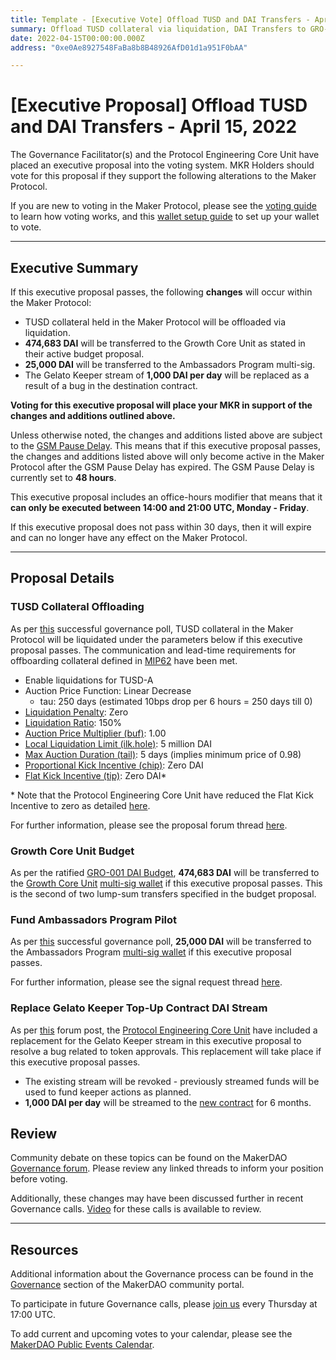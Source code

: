 ```yaml
---
title: Template - [Executive Vote] Offload TUSD and DAI Transfers - April 15, 2022
summary: Offload TUSD collateral via liquidation, DAI Transfers to GRO-001, Ambassadors Program, Gelato Keepers.
date: 2022-04-15T00:00:00.000Z
address: "0xe0Ae8927548FaBa8b8B48926AfD01d1a951F0bAA"

---
```

# [Executive Proposal] Offload TUSD and DAI Transfers - April 15, 2022

The Governance Facilitator(s) and the Protocol Engineering Core Unit have placed an executive proposal into the voting system. MKR Holders should vote for this proposal if they support the following alterations to the Maker Protocol.

If you are new to voting in the Maker Protocol, please see the [voting guide](https://community-development.makerdao.com/en/learn/governance/how-voting-works/) to learn how voting works, and this [wallet setup guide](https://community-development.makerdao.com/en/learn/governance/voting-setup/) to set up your wallet to vote.

---

## Executive Summary

If this executive proposal passes, the following **changes** will occur within the Maker Protocol:
- TUSD collateral held in the Maker Protocol will be offloaded via liquidation.
- **474,683 DAI** will be transferred to the Growth Core Unit as stated in their active budget proposal.
- **25,000 DAI** will be transferred to the Ambassadors Program multi-sig.
- The Gelato Keeper stream of **1,000 DAI per day** will be replaced as a result of a bug in the destination contract.

**Voting for this executive proposal will place your MKR in support of the changes and additions outlined above.**

Unless otherwise noted, the changes and additions listed above are subject to the [GSM Pause Delay](https://manual.makerdao.com/parameter-index/core/param-gsm-pause-delay). This means that if this executive proposal passes, the changes and additions listed above will only become active in the Maker Protocol after the GSM Pause Delay has expired. The GSM Pause Delay is currently set to **48 hours**.

This executive proposal includes an office-hours modifier that means that it **can only be executed between 14:00 and 21:00 UTC, Monday - Friday**.

If this executive proposal does not pass within 30 days, then it will expire and can no longer have any effect on the Maker Protocol.

---

## Proposal Details

### TUSD Collateral Offloading

As per [this](https://vote.makerdao.com/polling/QmVkRdjg#poll-detail) successful governance poll, TUSD collateral in the Maker Protocol will be liquidated under the parameters below if this executive proposal passes. The communication and lead-time requirements for offboarding collateral defined in [MIP62](https://mips.makerdao.com/mips/details/MIP62) have been met. 

* Enable liquidations for TUSD-A
* Auction Price Function: Linear Decrease
	* tau: 250 days (estimated 10bps drop per 6 hours = 250 days till 0)
* [Liquidation Penalty](https://manual.makerdao.com/parameter-index/vault-risk/param-liquidation-penalty): Zero
* [Liquidation Ratio](https://manual.makerdao.com/parameter-index/vault-risk/param-liquidation-ratio): 150%
* [Auction Price Multiplier (buf)](https://manual.makerdao.com/parameter-index/collateral-auction/param-auction-price-multiplier): 1.00
* [Local Liquidation Limit (ilk.hole)](https://manual.makerdao.com/parameter-index/collateral-auction/param-local-liquidation-limit): 5 million DAI
* [Max Auction Duration (tail)](https://manual.makerdao.com/parameter-index/collateral-auction/param-max-auction-duration): 5 days (implies minimum price of 0.98)
* [Proportional Kick Incentive (chip)](https://manual.makerdao.com/parameter-index/collateral-auction/param-proportional-kick-incentive): Zero DAI
* [Flat Kick Incentive (tip)](https://manual.makerdao.com/parameter-index/collateral-auction/param-flat-kick-incentive): Zero DAI*

\* Note that the Protocol Engineering Core Unit have reduced the Flat Kick Incentive to zero as detailed [here](https://forum.makerdao.com/t/tusd-offloading-flat-kick-incentive-change/14645).

For further information, please see the proposal forum thread [here](https://forum.makerdao.com/t/proposed-parameters-for-offboarding-tusd-a/13506).

### Growth Core Unit Budget

As per the ratified [GRO-001 DAI Budget](https://mips.makerdao.com/mips/details/MIP40c3SP37#budget-implementation), **474,683 DAI** will be transferred to the [Growth Core Unit](https://mips.makerdao.com/mips/details/MIP39c2SP4) [multi-sig wallet](https://gnosis-safe.io/app/eth:0x7800C137A645c07132886539217ce192b9F0528e) if this executive proposal passes. This is the second of two lump-sum transfers specified in the budget proposal.

### Fund Ambassadors Program Pilot

As per [this](https://vote.makerdao.com/polling/QmPpQ49p#poll-detail) successful governance poll, **25,000 DAI** will be transferred to the Ambassadors Program [multi-sig wallet](https://gnosis-safe.io/app/eth:0xF411d823a48D18B32e608274Df16a9957fE33E45/balances) if this executive proposal passes. 

For further information, please see the signal request thread [here](https://forum.makerdao.com/t/signal-request-fund-ambassadors-program-pilot/13199).

### Replace Gelato Keeper Top-Up Contract DAI Stream

As per [this](https://forum.makerdao.com/t/update-to-the-gelato-keeper-network-top-up-contract/14524) forum post, the [Protocol Engineering Core Unit](https://mips.makerdao.com/mips/details/MIP39c2SP7) have included a replacement for the Gelato Keeper stream in this executive proposal to resolve a bug related to token approvals. This replacement will take place if this executive proposal passes.
* The existing stream will be revoked - previously streamed funds will be used to fund keeper actions as planned.
* **1,000 DAI per day** will be streamed to the [new contract](https://etherscan.io/address/0x478c7Ce3e1df09130f8D65a23AD80e05b352af62) for 6 months.

## Review

Community debate on these topics can be found on the MakerDAO [Governance forum](https://forum.makerdao.com/). Please review any linked threads to inform your position before voting.

Additionally, these changes may have been discussed further in recent Governance calls. [Video](https://www.youtube.com/playlist?list=PLLzkWCj8ywWNq5-90-Id6VPSsrk4OWVan) for these calls is available to review.

---

## Resources

Additional information about the Governance process can be found in the [Governance](https://community-development.makerdao.com/en/learn/governance) section of the MakerDAO community portal.

To participate in future Governance calls, please [join us](https://github.com/makerdao/community/tree/master/governance/governance-and-risk-meetings) every Thursday at 17:00 UTC.

To add current and upcoming votes to your calendar, please see the [MakerDAO Public Events Calendar](https://calendar.google.com/calendar/embed?src=makerdao.com_3efhm2ghipksegl009ktniomdk%40group.calendar.google.com&ctz=UTC&mode=week&showCalendars=0&showPrint=0).
